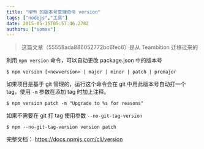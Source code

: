 ```yaml
---
title: "NPM 的版本号管理命令 version"
tags: ["nodejs","工具"]
date: 2015-05-15T05:57:46.278Z
authors: ["somax"]
---
```


> 这篇文章（55558ada886052772bc6fec6）是从 Teambition 迁移过来的

<p>利用&nbsp;<code>npm version</code>&nbsp;命令，可以自动更改 package.json 中的版本号</p><pre><code>$ npm version [&lt;newversion&gt; | major | minor | patch | premajor</code></pre><p>如果项目是基于 git 管理的，运行这个命令会在 git 中用此版本号自动打一个 tag，使用&nbsp;<code>-m</code>&nbsp;参数在添加 tag 时加上注释。</p><pre><code>$ npm version patch -m <span>"Upgrade to %s for reasons"</span></code></pre><p>如果不需要在 git 打 tag 使用参数&nbsp;<code>--no-git-tag-version</code></p><pre><code>$ npm --no-git-tag-version version patch</code></pre><p>完整文档：&nbsp;<a href="https://docs.npmjs.com/cli/version" target="_blank">https://docs.npmjs.com/cli/version</a></p>
